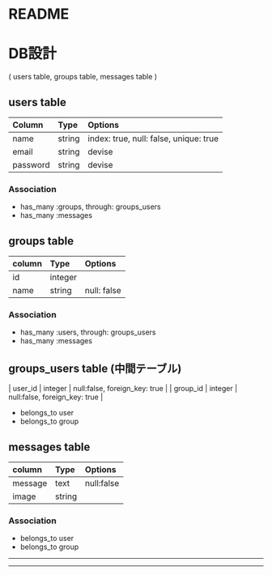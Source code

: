 # README

# DB設計
( users table, groups table, messages table )

## users table
| Column         | Type           |Options         |
| :------------- | :------------- | :------------- |
| name           | string         | index: true, null: false, unique: true |
| email          | string         | devise         |
| password       | string         | devise         |
### Association
- has_many :groups, through: groups_users
- has_many :messages

## groups table
| column  | Type    | Options   |
| :------ | :------ | :-------- |
| id      | integer ||
| name    | string  |null: false|
### Association
- has_many :users, through: groups_users
- has_many :messages

## groups_users table (中間テーブル)
| user_id  | integer | null:false, foreign_key: true |
| group_id | integer | null:false, foreign_key: true |

- belongs_to user
- belongs_to group

## messages table
| column   | Type    | Options    |
| :------- | :------ |:---------- |
| message  | text    | null:false |
| image    | string  ||

### Association
- belongs_to user
- belongs_to group
***
***
